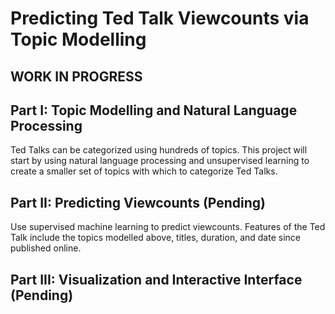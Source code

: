 # Predicting Ted Talk Viewcounts via Topic Modelling
## WORK IN PROGRESS

## Part I: Topic Modelling and Natural Language Processing
Ted Talks can be categorized using hundreds of topics. This project will start by using natural language processing and unsupervised learning to create a smaller set of topics with which to categorize Ted Talks.

## Part II: Predicting Viewcounts (Pending)
Use supervised machine learning to predict viewcounts. Features of the Ted Talk include the topics modelled above, titles, duration, and date since published online.

## Part III: Visualization and Interactive Interface (Pending)
